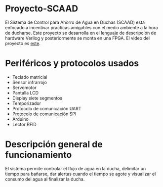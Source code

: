 # Proyecto-SCAAD
El Sistema de Control para Ahorro de Agua en Duchas (SCAAD) esta enfocado a incentivar practicas amigables con el medio ambiente a la hora de ducharse.
Este proyecto se desarrolla en el lenguaje de descripción de hardware Verilog y posteriormente se monta en una FPGA.
El video del proyecto es [este](https://drive.google.com/file/d/1eg4OGsy9ewp7y_-n4TUYD8N0tJIq8nsK/view?usp=sharing).
# Periféricos y protocolos usados
* Teclado matricial
* Sensor infrarrojo
* Servomotor
* Pantalla LCD
* Display siete segmentos
* Temporizador
* Protocolo de comunicación UART
* Protocolo de comunicación SPI
* Arduino
* Lector RFID
# Descripción general de funcionamiento
El sistema permite controlar el flujo de agua en la ducha, delimitar un tiempo para bañarse, dar alertas cuando el tiempo se agote y visualizar el consumo del agua al finalizar la ducha.
